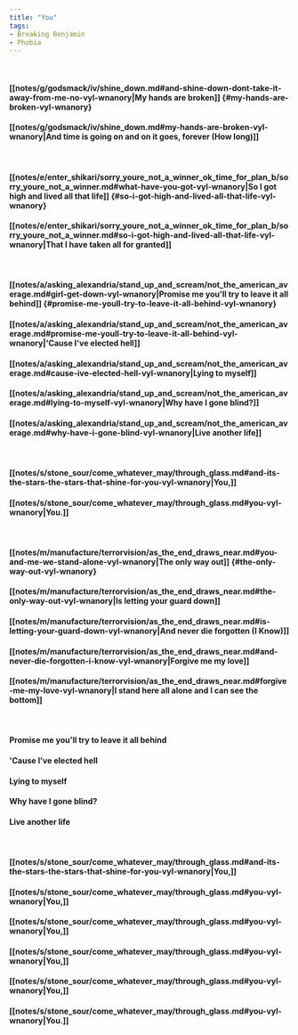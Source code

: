 ```yaml
---
title: "You"
tags:
- Breaking Benjamin
- Phobia
---
```

&nbsp;
#### [[notes/g/godsmack/iv/shine_down.md#and-shine-down-dont-take-it-away-from-me-no-vyl-wnanory|My hands are broken]] {#my-hands-are-broken-vyl-wnanory}
#### [[notes/g/godsmack/iv/shine_down.md#my-hands-are-broken-vyl-wnanory|And time is going on and on it goes, forever (How long)]]
&nbsp;
#### [[notes/e/enter_shikari/sorry_youre_not_a_winner_ok_time_for_plan_b/sorry_youre_not_a_winner.md#what-have-you-got-vyl-wnanory|So I got high and lived all that life]] {#so-i-got-high-and-lived-all-that-life-vyl-wnanory}
#### [[notes/e/enter_shikari/sorry_youre_not_a_winner_ok_time_for_plan_b/sorry_youre_not_a_winner.md#so-i-got-high-and-lived-all-that-life-vyl-wnanory|That I have taken all for granted]]
&nbsp;
#### [[notes/a/asking_alexandria/stand_up_and_scream/not_the_american_average.md#girl-get-down-vyl-wnanory|Promise me you'll try to leave it all behind]] {#promise-me-youll-try-to-leave-it-all-behind-vyl-wnanory}
#### [[notes/a/asking_alexandria/stand_up_and_scream/not_the_american_average.md#promise-me-youll-try-to-leave-it-all-behind-vyl-wnanory|'Cause I've elected hell]]
#### [[notes/a/asking_alexandria/stand_up_and_scream/not_the_american_average.md#cause-ive-elected-hell-vyl-wnanory|Lying to myself]]
#### [[notes/a/asking_alexandria/stand_up_and_scream/not_the_american_average.md#lying-to-myself-vyl-wnanory|Why have I gone blind?]]
#### [[notes/a/asking_alexandria/stand_up_and_scream/not_the_american_average.md#why-have-i-gone-blind-vyl-wnanory|Live another life]]
&nbsp;
#### [[notes/s/stone_sour/come_whatever_may/through_glass.md#and-its-the-stars-the-stars-that-shine-for-you-vyl-wnanory|You,]]
#### [[notes/s/stone_sour/come_whatever_may/through_glass.md#you-vyl-wnanory|You.]]
&nbsp;
#### [[notes/m/manufacture/terrorvision/as_the_end_draws_near.md#you-and-me-we-stand-alone-vyl-wnanory|The only way out]] {#the-only-way-out-vyl-wnanory}
#### [[notes/m/manufacture/terrorvision/as_the_end_draws_near.md#the-only-way-out-vyl-wnanory|Is letting your guard down]]
#### [[notes/m/manufacture/terrorvision/as_the_end_draws_near.md#is-letting-your-guard-down-vyl-wnanory|And never die forgotten (I Know)]]
#### [[notes/m/manufacture/terrorvision/as_the_end_draws_near.md#and-never-die-forgotten-i-know-vyl-wnanory|Forgive me my love]]
#### [[notes/m/manufacture/terrorvision/as_the_end_draws_near.md#forgive-me-my-love-vyl-wnanory|I stand here all alone and I can see the bottom]]
&nbsp;
#### Promise me you'll try to leave it all behind
#### 'Cause I've elected hell
#### Lying to myself
#### Why have I gone blind?
#### Live another life
&nbsp;
#### [[notes/s/stone_sour/come_whatever_may/through_glass.md#and-its-the-stars-the-stars-that-shine-for-you-vyl-wnanory|You,]]
#### [[notes/s/stone_sour/come_whatever_may/through_glass.md#you-vyl-wnanory|You,]]
#### [[notes/s/stone_sour/come_whatever_may/through_glass.md#you-vyl-wnanory|You,]]
#### [[notes/s/stone_sour/come_whatever_may/through_glass.md#you-vyl-wnanory|You,]]
#### [[notes/s/stone_sour/come_whatever_may/through_glass.md#you-vyl-wnanory|You,]]
#### [[notes/s/stone_sour/come_whatever_may/through_glass.md#you-vyl-wnanory|You.]]
